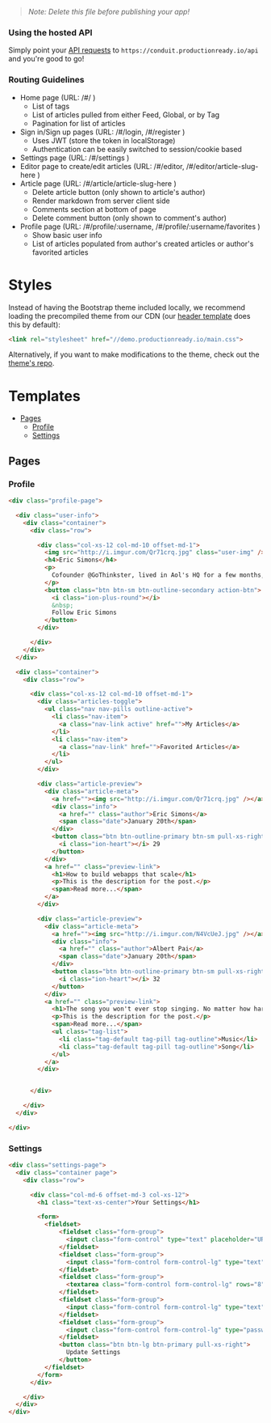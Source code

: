 > *Note: Delete this file before publishing your app!*

### Using the hosted API

Simply point your [API requests](https://github.com/gothinkster/realworld/tree/master/api) to `https://conduit.productionready.io/api` and you're good to go!

### Routing Guidelines

- Home page (URL: /#/ )
    + List of tags
    - List of articles pulled from either Feed, Global, or by Tag
    - Pagination for list of articles
- Sign in/Sign up pages (URL: /#/login, /#/register )
    - Uses JWT (store the token in localStorage)
    - Authentication can be easily switched to session/cookie based
- Settings page (URL: /#/settings )
- Editor page to create/edit articles (URL: /#/editor, /#/editor/article-slug-here )
- Article page (URL: /#/article/article-slug-here )
    - Delete article button (only shown to article's author)
    - Render markdown from server client side
    + Comments section at bottom of page
    - Delete comment button (only shown to comment's author)
- Profile page (URL: /#/profile/:username, /#/profile/:username/favorites )
    - Show basic user info
    - List of articles populated from author's created articles or author's favorited articles

# Styles

Instead of having the Bootstrap theme included locally, we recommend loading the precompiled theme from our CDN (our [header template](#header) does this by default):

```html
<link rel="stylesheet" href="//demo.productionready.io/main.css">
```

Alternatively, if you want to make modifications to the theme, check out the [theme's repo](https://github.com/gothinkster/conduit-bootstrap-template).


# Templates

- [Pages](#pages)
  - [Profile](#profile)
  - [Settings](#settings)

## Pages

### Profile

```html
<div class="profile-page">

  <div class="user-info">
    <div class="container">
      <div class="row">

        <div class="col-xs-12 col-md-10 offset-md-1">
          <img src="http://i.imgur.com/Qr71crq.jpg" class="user-img" />
          <h4>Eric Simons</h4>
          <p>
            Cofounder @GoThinkster, lived in Aol's HQ for a few months, kinda looks like Peeta from the Hunger Games
          </p>
          <button class="btn btn-sm btn-outline-secondary action-btn">
            <i class="ion-plus-round"></i>
            &nbsp;
            Follow Eric Simons 
          </button>
        </div>

      </div>
    </div>
  </div>

  <div class="container">
    <div class="row">

      <div class="col-xs-12 col-md-10 offset-md-1">
        <div class="articles-toggle">
          <ul class="nav nav-pills outline-active">
            <li class="nav-item">
              <a class="nav-link active" href="">My Articles</a>
            </li>
            <li class="nav-item">
              <a class="nav-link" href="">Favorited Articles</a>
            </li>
          </ul>
        </div>

        <div class="article-preview">
          <div class="article-meta">
            <a href=""><img src="http://i.imgur.com/Qr71crq.jpg" /></a>
            <div class="info">
              <a href="" class="author">Eric Simons</a>
              <span class="date">January 20th</span>
            </div>
            <button class="btn btn-outline-primary btn-sm pull-xs-right">
              <i class="ion-heart"></i> 29
            </button>
          </div>
          <a href="" class="preview-link">
            <h1>How to build webapps that scale</h1>
            <p>This is the description for the post.</p>
            <span>Read more...</span>
          </a>
        </div>

        <div class="article-preview">
          <div class="article-meta">
            <a href=""><img src="http://i.imgur.com/N4VcUeJ.jpg" /></a>
            <div class="info">
              <a href="" class="author">Albert Pai</a>
              <span class="date">January 20th</span>
            </div>
            <button class="btn btn-outline-primary btn-sm pull-xs-right">
              <i class="ion-heart"></i> 32
            </button>
          </div>
          <a href="" class="preview-link">
            <h1>The song you won't ever stop singing. No matter how hard you try.</h1>
            <p>This is the description for the post.</p>
            <span>Read more...</span>
            <ul class="tag-list">
              <li class="tag-default tag-pill tag-outline">Music</li>
              <li class="tag-default tag-pill tag-outline">Song</li>
            </ul>
          </a>
        </div>


      </div>

    </div>
  </div>

</div>
```

### Settings

```html
<div class="settings-page">
  <div class="container page">
    <div class="row">

      <div class="col-md-6 offset-md-3 col-xs-12">
        <h1 class="text-xs-center">Your Settings</h1>

        <form>
          <fieldset>
              <fieldset class="form-group">
                <input class="form-control" type="text" placeholder="URL of profile picture">
              </fieldset>
              <fieldset class="form-group">
                <input class="form-control form-control-lg" type="text" placeholder="Your Name">
              </fieldset>
              <fieldset class="form-group">
                <textarea class="form-control form-control-lg" rows="8" placeholder="Short bio about you"></textarea>
              </fieldset>
              <fieldset class="form-group">
                <input class="form-control form-control-lg" type="text" placeholder="Email">
              </fieldset>
              <fieldset class="form-group">
                <input class="form-control form-control-lg" type="password" placeholder="Password">
              </fieldset>
              <button class="btn btn-lg btn-primary pull-xs-right">
                Update Settings
              </button>
          </fieldset>
        </form>
      </div>

    </div>
  </div>
</div>
```
